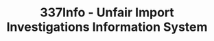 ---
layout: default
bigquery: https://console.cloud.google.com/bigquery?p=patents-public-data&d=usitc_investigations&page=dataset&project=sheets-management-319211
citation: US International Trade Commission 337Info Unfair Import Investigations Information
  System
contributors: US International Trade Comission
cost: None
description: US International Trade Commission 337Info Unfair Import Investigations
  Information System contains data on investigations done under Section 337. Section
  337 declares the infringement of certain statutory intellectual property rights
  and other forms of unfair competition in import trade to be unlawful practices.
  Most Section 337 investigations involve allegations of patent or registered trademark
  infringement.
documentation: FAQ and tutorial available on the site
last_edit: 04/06/2022, 19:50:03
location: https://pubapps2.usitc.gov/337external/
maintained_by: US International Trade Comission
schema_fields:
- respondent
- finalDetViolation
- htsNumbers
- scheduledStartDateEvidHear
- dateComplaintFiled
- aljAssigned
- title
- finalIdOnViolationDue
- ouiiParticipation
- cafcAppeals
- actualStartDateEvidHear
- ouiiAttorney
- targetDate
- trademarkNumbers
- patentNumber
- finalIdOnViolationIssue
- actualEndDateEvidHear
- dateOfPublicationFrNotice
- publication_number
- endDateMarkmanHearing
- copyrightNumbers
- issueDateOtherNonFinal
- invUnfairAct
- dateCreated
- scheduledEndDateEvidHear
- startDateMarkmanHearing
- currentStatus
- internalRemand
- investigationTermDate
- markmanHearing
- teoProceedingInvolved
- docketNo
- currentActiveALJ
- id
- complainant
- finalDetNoViolation
- investigationNo
- gcAttorney
- lastUpdated
- teoIdDueDate
- teoReliefGranted
- investigationType
- teoIdIssueDate
- patentNumbers
shortname: unfair_import_investigations
tags:
- import
- legal
- trade
timeframe: 2008-2021 (prior to 2008 downloadable as a JSON file)
title: 337Info - Unfair Import Investigations Information System
uuid: 2721f5ec-e599-4890-9265-9706719fc71e
---
